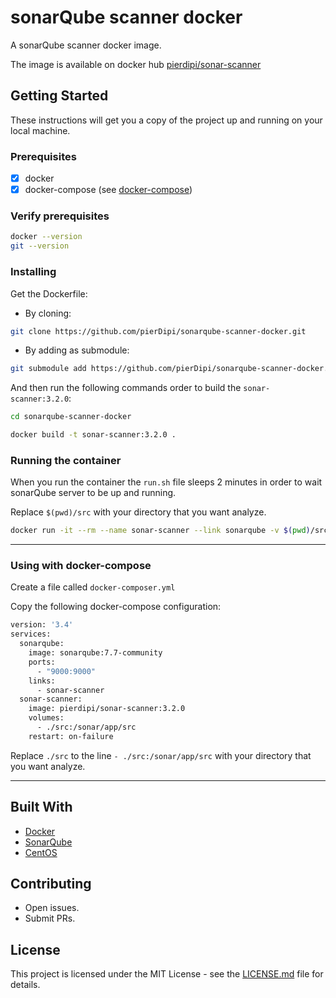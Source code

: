 # sonarQube scanner docker

A sonarQube scanner docker image.

The image is available on docker hub [pierdipi/sonar-scanner](https://hub.docker.com/r/pierdipi/sonar-scanner)

## Getting Started

These instructions will get you a copy of the project up and running on your local machine.

### Prerequisites

- [x] docker
- [x] docker-compose (see [docker-compose](#using-with-docker-compose))

### Verify prerequisites

```bash
docker --version
git --version
```

### Installing

Get the Dockerfile:

* By cloning: 
```bash 
git clone https://github.com/pierDipi/sonarqube-scanner-docker.git
```
* By adding as submodule:
```bash 
git submodule add https://github.com/pierDipi/sonarqube-scanner-docker.git
```
And then run the following commands order to build the `sonar-scanner:3.2.0`:

```bash
cd sonarqube-scanner-docker

docker build -t sonar-scanner:3.2.0 .
```

### Running the container

When you run the container the `run.sh` file sleeps 2 minutes 
in order to wait sonarQube server to be up and running.

Replace `$(pwd)/src` with your directory that you want analyze.

```bash
docker run -it --rm --name sonar-scanner --link sonarqube -v $(pwd)/src:/sonar/app/src sonar-scanner:3.2.0
```

___


### Using with docker-compose

Create a file called `docker-composer.yml`

Copy the following docker-compose configuration:

```dockerfile
version: '3.4'
services:
  sonarqube:
    image: sonarqube:7.7-community
    ports:
      - "9000:9000"
    links:
      - sonar-scanner
  sonar-scanner:
    image: pierdipi/sonar-scanner:3.2.0
    volumes:
      - ./src:/sonar/app/src
    restart: on-failure
```

Replace `./src` to the line `- ./src:/sonar/app/src` with your directory that you want analyze.

___

## Built With

* [Docker](https://www.docker.com/)
* [SonarQube](https://www.sonarqube.org/)
* [CentOS](https://www.centos.org/)

## Contributing

* Open issues.
* Submit PRs.

## License

This project is licensed under the MIT License - see the [LICENSE.md](LICENSE.md) file for details.

